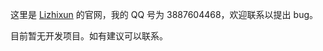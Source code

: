 这里是 [Lizhixun](https://luogu.com.cn/user/1030381) 的官网，我的 QQ 号为 3887604468，欢迎联系以提出 bug。

目前暂无开发项目。如有建议可以联系。
